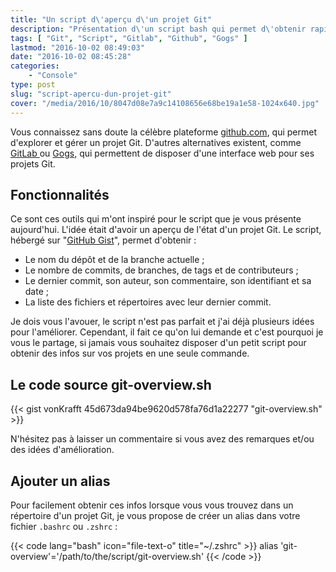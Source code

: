 ```yaml
---
title: "Un script d\'aperçu d\'un projet Git"
description: "Présentation d\'un script bash qui permet d\'obtenir rapidement des infos sur un projet Git, comme le nombre de commits, de branches, de contributeurs ..."
tags: [ "Git", "Script", "Gitlab", "Github", "Gogs" ]
lastmod: "2016-10-02 08:49:03"
date: "2016-10-02 08:45:28"
categories:
    - "Console"
type: post
slug: "script-apercu-dun-projet-git"
cover: "/media/2016/10/8047d08e7a9c14108656e68be19a1e58-1024x640.jpg"
---
```


Vous connaissez sans doute la célèbre plateforme [github.com](https://github.com/), qui permet d'explorer et gérer un projet Git. D'autres alternatives existent, comme [GitLab ](https://about.gitlab.com/) ou [Gogs](https://try.gogs.io/), qui permettent de disposer d'une interface web pour ses projets Git.

<!--more-->

## Fonctionnalités

Ce sont ces outils qui m'ont inspiré pour le script que je vous présente aujourd'hui. L'idée était d'avoir un aperçu de l'état d'un projet Git. Le script, hébergé sur "[GitHub Gist](https://gist.github.com/vonKrafft/45d673da94be9620d578fa76d1a22277)", permet d'obtenir :

- Le nom du dépôt et de la branche actuelle ;
- Le nombre de commits, de branches, de tags et de contributeurs ;
- Le dernier commit, son auteur, son commentaire, son identifiant et sa date ;
- La liste des fichiers et répertoires avec leur dernier commit.

Je dois vous l'avouer, le script n'est pas parfait et j'ai déjà plusieurs idées pour l'améliorer. Cependant, il fait ce qu'on lui demande et c'est pourquoi je vous le partage, si jamais vous souhaitez disposer d'un petit script pour obtenir des infos sur vos projets en une seule commande.

## Le code source git-overview.sh

{{< gist vonKrafft 45d673da94be9620d578fa76d1a22277 "git-overview.sh" >}}

N'hésitez pas à laisser un commentaire si vous avez des remarques et/ou des idées d'amélioration.

## Ajouter un alias

Pour facilement obtenir ces infos lorsque vous vous trouvez dans un répertoire d'un projet Git, je vous propose de créer un alias dans votre fichier `.bashrc` ou `.zshrc` :

{{< code lang="bash" icon="file-text-o" title="~/.zshrc" >}}
alias 'git-overview'='/path/to/the/script/git-overview.sh'
{{< /code >}}